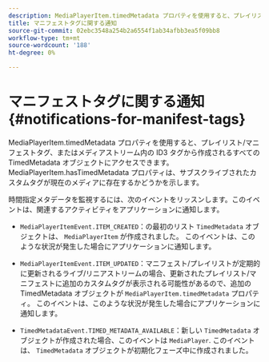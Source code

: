 ```yaml
---
description: MediaPlayerItem.timedMetadata プロパティを使用すると、プレイリスト/マニフェストタグ、またはメディアストリーム内の ID3 タグから作成されるすべての TimedMetadata オブジェクトにアクセスできます。 MediaPlayerItem.hasTimedMetadata プロパティは、サブスクライブされたカスタムタグが現在のメディアに存在するかどうかを示します。
title: マニフェストタグに関する通知
source-git-commit: 02ebc3548a254b2a6554f1ab34afbb3ea5f09bb8
workflow-type: tm+mt
source-wordcount: '188'
ht-degree: 0%

---
```


# マニフェストタグに関する通知{#notifications-for-manifest-tags}

MediaPlayerItem.timedMetadata プロパティを使用すると、プレイリスト/マニフェストタグ、またはメディアストリーム内の ID3 タグから作成されるすべての TimedMetadata オブジェクトにアクセスできます。 MediaPlayerItem.hasTimedMetadata プロパティは、サブスクライブされたカスタムタグが現在のメディアに存在するかどうかを示します。

時間指定メタデータを監視するには、次のイベントをリッスンします。このイベントは、関連するアクティビティをアプリケーションに通知します。

* `MediaPlayerItemEvent.ITEM_CREATED`：の最初のリスト `TimedMetadata` オブジェクトは、 `MediaPlayerItem` が作成されました。 このイベントは、このような状況が発生した場合にアプリケーションに通知します。

* `MediaPlayerItemEvent.ITEM_UPDATED`：マニフェスト/プレイリストが定期的に更新されるライブ/リニアストリームの場合、更新されたプレイリスト/マニフェストに追加のカスタムタグが表示される可能性があるので、追加の TimedMetadata オブジェクトが `MediaPlayerItem.timedMetadata` プロパティ。 このイベントは、このような状況が発生した場合にアプリケーションに通知します。

* `TimedMetadataEvent.TIMED_METADATA_AVAILABLE`：新しい `TimedMetadata` オブジェクトが作成された場合、このイベントは `MediaPlayer`. このイベントは、 `TimedMetadata` オブジェクトが初期化フェーズ中に作成されました。
